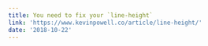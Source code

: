 ```yaml
---
title: You need to fix your `line-height`
link: 'https://www.kevinpowell.co/article/line-height/'
date: '2018-10-22'
---
```


